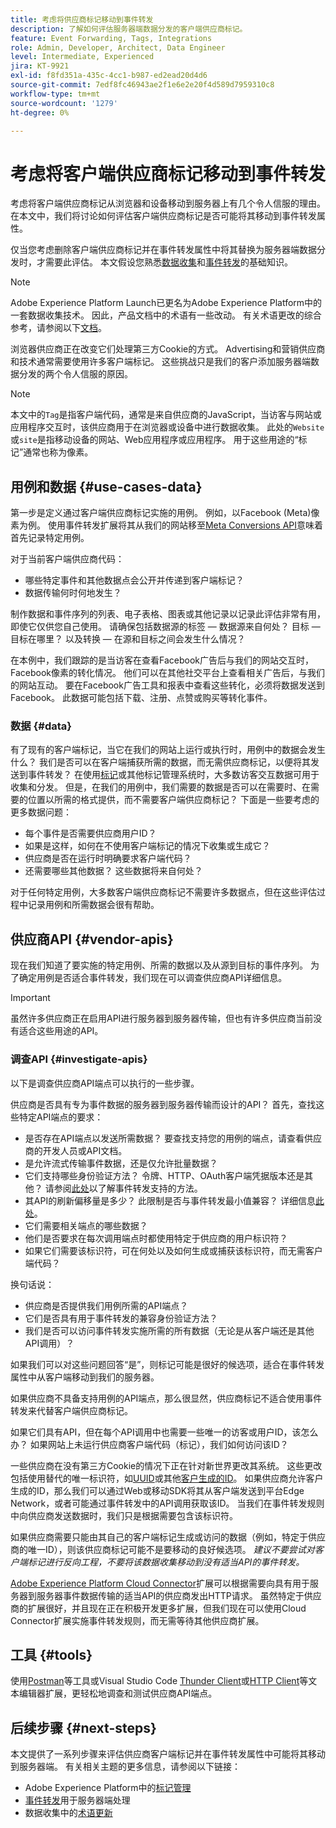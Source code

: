 ```yaml
---
title: 考虑将供应商标记移动到事件转发
description: 了解如何评估服务器端数据分发的客户端供应商标记。
feature: Event Forwarding, Tags, Integrations
role: Admin, Developer, Architect, Data Engineer
level: Intermediate, Experienced
jira: KT-9921
exl-id: f8fd351a-435c-4cc1-b987-ed2ead20d4d6
source-git-commit: 7edf8fc46943ae2f1e6e2e20f4d589d7959310c8
workflow-type: tm+mt
source-wordcount: '1279'
ht-degree: 0%

---
```


# 考虑将客户端供应商标记移动到事件转发

考虑将客户端供应商标记从浏览器和设备移动到服务器上有几个令人信服的理由。 在本文中，我们将讨论如何评估客户端供应商标记是否可能将其移动到事件转发属性。

仅当您考虑删除客户端供应商标记并在事件转发属性中将其替换为服务器端数据分发时，才需要此评估。 本文假设您熟悉[数据收集](https://experienceleague.adobe.com/docs/data-collection.html?lang=zh-Hans)和[事件转发](https://experienceleague.adobe.com/docs/experience-platform/tags/event-forwarding/overview.html?lang=zh-Hans)的基础知识。

>[!NOTE]
>
>Adobe Experience Platform Launch已更名为Adobe Experience Platform中的一套数据收集技术。 因此，产品文档中的术语有一些改动。 有关术语更改的综合参考，请参阅以下[文档](https://experienceleague.adobe.com/docs/experience-platform/tags/term-updates.html?lang=zh-Hans)。

浏览器供应商正在改变它们处理第三方Cookie的方式。 Advertising和营销供应商和技术通常需要使用许多客户端标记。 这些挑战只是我们的客户添加服务器端数据分发的两个令人信服的原因。

>[!NOTE]
>
>本文中的`Tag`是指客户端代码，通常是来自供应商的JavaScript，当访客与网站或应用程序交互时，该供应商用于在浏览器或设备中进行数据收集。 此处的`Website`或`site`是指移动设备的网站、Web应用程序或应用程序。 用于这些用途的“标记”通常也称为像素。

## 用例和数据 {#use-cases-data}

第一步是定义通过客户端供应商标记实施的用例。 例如，以Facebook (Meta)像素为例。 使用事件转发扩展将其从我们的网站移至[Meta Conversions API](https://exchange.adobe.com/apps/ec/109168/meta-conversions-api)意味着首先记录特定用例。

对于当前客户端供应商代码：

- 哪些特定事件和其他数据点会公开并传递到客户端标记？
- 数据传输何时何地发生？

制作数据和事件序列的列表、电子表格、图表或其他记录以记录此评估非常有用，即使它仅供您自己使用。 请确保包括数据源的标签 — 数据源来自何处？ 目标 — 目标在哪里？ 以及转换 — 在源和目标之间会发生什么情况？

在本例中，我们跟踪的是当访客在查看Facebook广告后与我们的网站交互时，Facebook像素的转化情况。 他们可以在其他社交平台上查看相关广告后，与我们的网站互动。 要在Facebook广告工具和报表中查看这些转化，必须将数据发送到Facebook。 此数据可能包括下载、注册、点赞或购买等转化事件。

### 数据 {#data}

有了现有的客户端标记，当它在我们的网站上运行或执行时，用例中的数据会发生什么？ 我们是否可以在客户端捕获所需的数据，而无需供应商标记，以便将其发送到事件转发？ 在使用[标记](https://experienceleague.adobe.com/docs/experience-platform/tags/home.html?lang=zh-Hans)或其他标记管理系统时，大多数访客交互数据可用于收集和分发。 但是，在我们的用例中，我们需要的数据是否可以在需要时、在需要的位置以所需的格式提供，而不需要客户端供应商标记？ 下面是一些要考虑的更多数据问题：

- 每个事件是否需要供应商用户ID？
- 如果是这样，如何在不使用客户端标记的情况下收集或生成它？
- 供应商是否在运行时明确要求客户端代码？
- 还需要哪些其他数据？ 这些数据将来自何处？

对于任何特定用例，大多数客户端供应商标记不需要许多数据点，但在这些评估过程中记录用例和所需数据会很有帮助。

## 供应商API {#vendor-apis}

现在我们知道了要实施的特定用例、所需的数据以及从源到目标的事件序列。 为了确定用例是否适合事件转发，我们现在可以调查供应商API详细信息。

>[!IMPORTANT]
>
>虽然许多供应商正在启用API进行服务器到服务器传输，但也有许多供应商当前没有适合这些用途的API。

### 调查API {#investigate-apis}

以下是调查供应商API端点可以执行的一些步骤。

供应商是否具有专为事件数据的服务器到服务器传输而设计的API？ 首先，查找这些特定API端点的要求：

- 是否存在API端点以发送所需数据？ 要查找支持您的用例的端点，请查看供应商的开发人员或API文档。
- 是允许流式传输事件数据，还是仅允许批量数据？
- 它们支持哪些身份验证方法？ 令牌、HTTP、OAuth客户端凭据版本还是其他？ 请参阅[此处](https://experienceleague.adobe.com/docs/experience-platform/tags/event-forwarding/secrets.html?lang=zh-Hans)以了解事件转发支持的方法。
- 其API的刷新偏移量是多少？ 此限制是否与事件转发最小值兼容？ 详细信息[此处](https://experienceleague.adobe.com/docs/experience-platform/tags/event-forwarding/secrets.html?lang=zh-Hans#:~:text=you%20can%20configure%20the%20Refresh%20Offset%20value%20for%20the%20secret)。
- 它们需要相关端点的哪些数据？
- 他们是否要求在每次调用端点时都使用特定于供应商的用户标识符？
- 如果它们需要该标识符，可在何处以及如何生成或捕获该标识符，而无需客户端代码？

换句话说：

- 供应商是否提供我们用例所需的API端点？
- 它们是否具有用于事件转发的兼容身份验证方法？
- 我们是否可以访问事件转发实施所需的所有数据（无论是从客户端还是其他API调用）？

如果我们可以对这些问题回答“是”，则标记可能是很好的候选项，适合在事件转发属性中从客户端移动到我们的服务器。

如果供应商不具备支持用例的API端点，那么很显然，供应商标记不适合使用事件转发来代替客户端供应商标记。

如果它们具有API，但在每个API调用中也需要一些唯一的访客或用户ID，该怎么办？ 如果网站上未运行供应商客户端代码（标记），我们如何访问该ID？

一些供应商在没有第三方Cookie的情况下正在针对新世界更改其系统。 这些更改包括使用替代的唯一标识符，如[UUID](https://developer.mozilla.org/en-US/docs/Glossary/UUID)或其他[客户生成的ID](https://experienceleague.adobe.com/docs/experience-platform/edge/identity/first-party-device-ids.html?lang=zh-Hans)。 如果供应商允许客户生成的ID，那么我们可以通过Web或移动SDK将其从客户端发送到平台Edge Network，或者可能通过事件转发中的API调用获取该ID。 当我们在事件转发规则中向供应商发送数据时，我们只是根据需要包含该标识符。

如果供应商需要只能由其自己的客户端标记生成或访问的数据（例如，特定于供应商的唯一ID），则该供应商标记可能不是要移动的良好候选项。 _建议不要尝试对客户端标记进行反向工程，不要将该数据收集移动到没有适当API的事件转发。_

[Adobe Experience Platform Cloud Connector](https://experienceleague.adobe.com/docs/experience-platform/tags/extensions/adobe/cloud-connector/overview.html?lang=zh-Hans)扩展可以根据需要向具有用于服务器到服务器事件数据传输的适当API的供应商发出HTTP请求。 虽然特定于供应商的扩展很好，并且现在正在积极开发更多扩展，但我们现在可以使用Cloud Connector扩展实施事件转发规则，而无需等待其他供应商扩展。

## 工具 {#tools}

使用[Postman](https://www.postman.com/)等工具或Visual Studio Code [Thunder Client](https://marketplace.visualstudio.com/items?itemName=rangav.vscode-thunder-client)或[HTTP Client](https://marketplace.visualstudio.com/items?itemName=mkloubert.vscode-http-client)等文本编辑器扩展，更轻松地调查和测试供应商API端点。

## 后续步骤 {#next-steps}

本文提供了一系列步骤来评估供应商客户端标记并在事件转发属性中可能将其移动到服务器端。 有关相关主题的更多信息，请参阅以下链接：

- Adobe Experience Platform中的[标记管理](https://experienceleague.adobe.com/docs/experience-platform/tags/home.html?lang=zh-Hans)
- [事件转发](https://experienceleague.adobe.com/docs/experience-platform/tags/event-forwarding/overview.html?lang=zh-Hans)用于服务器端处理
- 数据收集中的[术语更新](https://experienceleague.adobe.com/docs/experience-platform/tags/term-updates.html?lang=zh-Hans)
